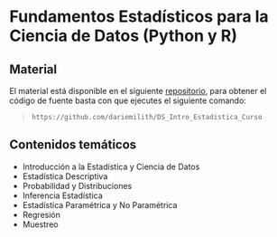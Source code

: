 # Fundamentos Estadísticos para la Ciencia de Datos (Python y R)

## Material

El material está disponible en el siguiente [repositorio](https://github.com/dariemilith/DS_Intro_Estadistica_Curso), para obtener el código de fuente basta con que ejecutes el siguiente comando:

> `https://github.com/dariemilith/DS_Intro_Estadistica_Curso`


## Contenidos temáticos

* Introducción a la Estadística y Ciencia de Datos
* Estadística Descriptiva
* Probabilidad y Distribuciones
* Inferencia Estadística
* Estadística Paramétrica y No Paramétrica
* Regresión
* Muestreo
